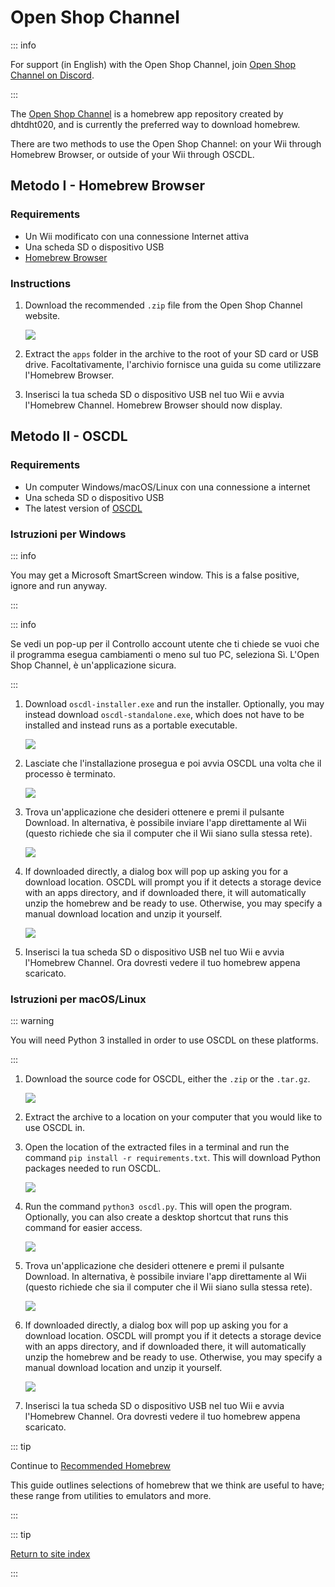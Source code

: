 # Open Shop Channel

::: info

For support (in English) with the Open Shop Channel, join [Open Shop Channel on Discord](https://discord.gg/osc).

:::

The [Open Shop Channel](https://oscwii.org/) is a homebrew app repository created by dhtdht020, and is currently the preferred way to download homebrew.

There are two methods to use the Open Shop Channel: on your Wii through Homebrew Browser, or outside of your Wii through OSCDL.

## Metodo I - Homebrew Browser

### Requirements

- Un Wii modificato con una connessione Internet attiva
- Una scheda SD o dispositivo USB
- [Homebrew Browser](https://oscwii.org/library/app/homebrew_browser)

### Instructions

1. Download the recommended `.zip` file from the Open Shop Channel website.

   ![](/images/osc/zip-download-HBB.png)

2. Extract the `apps` folder in the archive to the root of your SD card or USB drive. Facoltativamente, l'archivio fornisce una guida su come utilizzare l'Homebrew Browser.

3. Inserisci la tua scheda SD o dispositivo USB nel tuo Wii e avvia l'Homebrew Channel. Homebrew Browser should now display.

## Metodo II - OSCDL

### Requirements

- Un computer Windows/macOS/Linux con una connessione a internet
- Una scheda SD o dispositivo USB
- The latest version of [OSCDL](https://github.com/dhtdht020/osc-dl/releases/latest)

### Istruzioni per Windows

::: info

You may get a Microsoft SmartScreen window. This is a false positive, ignore and run anyway.

:::

::: info

Se vedi un pop-up per il Controllo account utente che ti chiede se vuoi che il programma esegua cambiamenti o meno sul tuo PC, seleziona Sì. L'Open Shop Channel, è un'applicazione sicura.

:::

1. Download `oscdl-installer.exe` and run the installer. Optionally, you may instead download `oscdl-standalone.exe`, which does not have to be installed and instead runs as a portable executable.

   ![](/images/osc/exe-download-OSCDL.png)

2. Lasciate che l'installazione prosegua e poi avvia OSCDL una volta che il processo è terminato.

   ![](/images/osc/install-finished-OSCDL.png)

3. Trova un'applicazione che desideri ottenere e premi il pulsante Download. In alternativa, è possibile inviare l'app direttamente al Wii (questo richiede che sia il computer che il Wii siano sulla stessa rete).

   ![](/images/osc/app-download-OSCDL.png)

4. If downloaded directly, a dialog box will pop up asking you for a download location. OSCDL will prompt you if it detects a storage device with an apps directory, and if downloaded there, it will automatically unzip the homebrew and be ready to use. Otherwise, you may specify a manual download location and unzip it yourself.

   ![](/images/osc/download-prompt-OSCDL.png)

5. Inserisci la tua scheda SD o dispositivo USB nel tuo Wii e avvia l'Homebrew Channel. Ora dovresti vedere il tuo homebrew appena scaricato.

### Istruzioni per macOS/Linux

::: warning

You will need Python 3 installed in order to use OSCDL on these platforms.

:::

1. Download the source code for OSCDL, either the `.zip` or the `.tar.gz`.

   ![](/images/osc/source-code-download-OSCDL.png)

2. Extract the archive to a location on your computer that you would like to use OSCDL in.

3. Open the location of the extracted files in a terminal and run the command `pip install -r requirements.txt`. This will download Python packages needed to run OSCDL.

   ![](/images/osc/satisfy-requirements-OSCDL.png)

4. Run the command `python3 oscdl.py`. This will open the program. Optionally, you can also create a desktop shortcut that runs this command for easier access.

   ![](/images/osc/run-OSCDL-terminal.png)

5. Trova un'applicazione che desideri ottenere e premi il pulsante Download. In alternativa, è possibile inviare l'app direttamente al Wii (questo richiede che sia il computer che il Wii siano sulla stessa rete).

   ![](/images/osc/app-download-OSCDL-linux.png)

6. If downloaded directly, a dialog box will pop up asking you for a download location. OSCDL will prompt you if it detects a storage device with an apps directory, and if downloaded there, it will automatically unzip the homebrew and be ready to use. Otherwise, you may specify a manual download location and unzip it yourself.

   ![](/images/osc/download-prompt-OSCDL-linux.png)

7. Inserisci la tua scheda SD o dispositivo USB nel tuo Wii e avvia l'Homebrew Channel. Ora dovresti vedere il tuo homebrew appena scaricato.

::: tip

Continue to [Recommended Homebrew](recommended-homebrew)

This guide outlines selections of homebrew that we think are useful to have; these range from utilities to emulators and more.

:::

::: tip

[Return to site index](site-navigation)

:::
